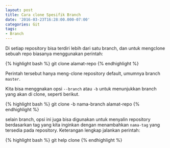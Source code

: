 ```yaml
---
layout: post
title: Cara clone Spesifik Branch
date: '2016-03-23T16:28:00.000-07:00'
categories: Git
tags:
- Branch
---
```

Di setiap repository bisa terdiri lebih dari satu branch, dan untuk mengclone sebuah repo biasanya menggunakan perintah:

{% highlight bash %}
git clone alamat-repo
{% endhighlight %}

Perintah tersebut hanya meng-clone repository default, umumnya branch `master`.

Kita bisa menggnakan opsi `--branch` atau `-b` untuk menunjukkan branch yang akan di clone, seperti berikut.

{% highlight bash %}
git clone -b nama-branch alamat-repo
{% endhighlight %}

selain branch, opsi ini juga bisa digunakan untuk menyalin repository berdasarkan tag yang kita inginkan dengan menambahkan `nama-tag` yang tersedia pada repository. Keterangan lengkap jalankan perintah:

{% highlight bash %}
git help clone
{% endhighlight %}
